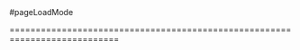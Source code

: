<!--**
/*-------------------------------------------
    Auto-generated file. Do not modify.
-------------------------------------------

**-->
<!--merge--><!--/merge-->
<!--dep-->#pageLoadMode<!--/dep-->
===========================================================================
